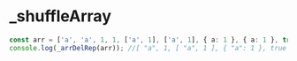 # _shuffleArray

<ContainerBox title="介绍">
<template #desc>
数组乱序，返回一个新数组，原数组不变。
</template>
</ContainerBox>

<ContainerBox title="基础用法" noGap>

```ts
const arr = ['a', 'a', 1, 1, ['a', 1], ['a', 1], { a: 1 }, { a: 1 }, true, true];
console.log(_arrDelRep(arr)); //[ "a", 1, [ "a", 1 ], { "a": 1 }, true ]
```
<CodeBox>
<template #codes>

```ts
/** @description 数组乱序
 * @param arr 需要乱序的数组
 */
export const _shuffleArray = <T>(arr: T[]): T[] => {
  const newArr = [...arr]; // 创建新数组以避免修改原数组
  for (let i = newArr.length - 1; i > 0; i--) {
    const j = Math.floor(Math.random() * (i + 1));
    [newArr[i], newArr[j]] = [newArr[j], newArr[i]]; // 交换位置
  }
  return newArr; // 返回打乱后的新数组
};
```
</template>
</CodeBox>
</ContainerBox>

